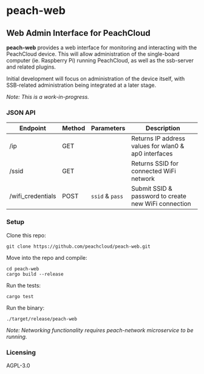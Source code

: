 # peach-web

## Web Admin Interface for PeachCloud

**peach-web** provides a web interface for monitoring and interacting with the PeachCloud device. This will allow administration of the single-board computer (ie. Raspberry Pi) running PeachCloud, as well as the ssb-server and related plugins.

Initial development will focus on administration of the device itself, with SSB-related administration being integrated at a later stage.

_Note: This is a work-in-progress._

### JSON API

| Endpoint | Method | Parameters | Description |
| --- | --- | --- | --- |
| /ip | GET | | Returns IP address values for wlan0 & ap0 interfaces |
| /ssid | GET | | Returns SSID for connected WiFi network |
| /wifi_credentials | POST | `ssid` & `pass` | Submit SSID & password to create new WiFi connection |

### Setup

Clone this repo:

`git clone https://github.com/peachcloud/peach-web.git`

Move into the repo and compile:

`cd peach-web`  
`cargo build --release`

Run the tests:

`cargo test`

Run the binary:

`./target/release/peach-web`

_Note: Networking functionality requires peach-network microservice to be running._

### Licensing

AGPL-3.0
